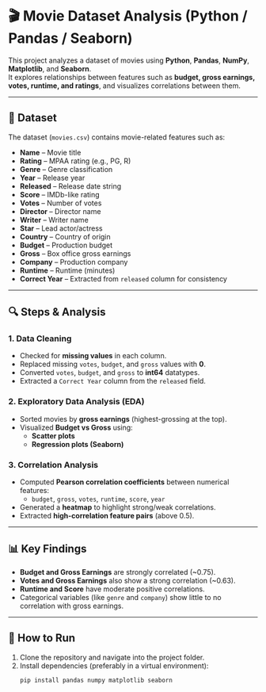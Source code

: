 # 🎬 Movie Dataset Analysis (Python / Pandas / Seaborn)

This project analyzes a dataset of movies using **Python**, **Pandas**, **NumPy**, **Matplotlib**, and **Seaborn**.  
It explores relationships between features such as **budget, gross earnings, votes, runtime, and ratings**, and visualizes correlations between them.

---

## 📂 Dataset
The dataset (`movies.csv`) contains movie-related features such as:
- **Name** – Movie title  
- **Rating** – MPAA rating (e.g., PG, R)  
- **Genre** – Genre classification  
- **Year** – Release year  
- **Released** – Release date string  
- **Score** – IMDb-like rating  
- **Votes** – Number of votes  
- **Director** – Director name  
- **Writer** – Writer name  
- **Star** – Lead actor/actress  
- **Country** – Country of origin  
- **Budget** – Production budget  
- **Gross** – Box office gross earnings  
- **Company** – Production company  
- **Runtime** – Runtime (minutes)  
- **Correct Year** – Extracted from `released` column for consistency  

---

## 🔍 Steps & Analysis

### 1. Data Cleaning
- Checked for **missing values** in each column.  
- Replaced missing `votes`, `budget`, and `gross` values with **0**.  
- Converted `votes`, `budget`, and `gross` to **int64** datatypes.  
- Extracted a `Correct Year` column from the `released` field.  

### 2. Exploratory Data Analysis (EDA)
- Sorted movies by **gross earnings** (highest-grossing at the top).  
- Visualized **Budget vs Gross** using:
  - **Scatter plots**
  - **Regression plots (Seaborn)**  

### 3. Correlation Analysis
- Computed **Pearson correlation coefficients** between numerical features:
  - `budget`, `gross`, `votes`, `runtime`, `score`, `year`
- Generated a **heatmap** to highlight strong/weak correlations.  
- Extracted **high-correlation feature pairs** (above 0.5).  

---

## 📊 Key Findings
- **Budget and Gross Earnings** are strongly correlated (~0.75).  
- **Votes and Gross Earnings** also show a strong correlation (~0.63).  
- **Runtime and Score** have moderate positive correlations.  
- Categorical variables (like `genre` and `company`) show little to no correlation with gross earnings.  

---

## 🚀 How to Run
1. Clone the repository and navigate into the project folder.  
2. Install dependencies (preferably in a virtual environment):  
   ```bash
   pip install pandas numpy matplotlib seaborn
